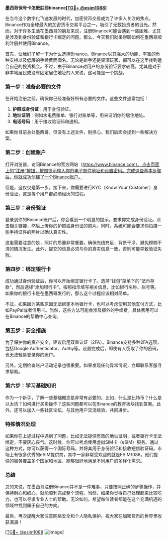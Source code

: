 **墨西哥保号卡怎麽註冊binance[[TG💪+ @esim1088](https://t.me/s/esim1088)]**

在当今这个数字化飞速发展的时代，加密货币交易成为了许多人关注的焦点。Binance作为全球最大的加密货币交易平台之一，吸引了无数投资者的目光。然而，对于许多生活在墨西哥的朋友来说，注册Binance可能会遇到一些困难，尤其是涉及到身份验证和银行卡绑定的问题。那么，今天我们就来聊聊如何在墨西哥顺利注册并使用Binance。

首先，让我们了解一下为什么选择Binance。Binance以其强大的功能、丰富的币种支持以及低廉的手续费而闻名。无论是新手还是资深玩家，都可以在这里找到适合自己的投资机会。不过，由于Binance对用户的身份验证要求较高，尤其是对于非本地居民或没有固定居住地址的人来说，这可能是一个挑战。

### **第一步：准备必要的文件**

在开始注册之前，确保你已经准备好所有必要的文件。这些文件通常包括：

1. **护照或身份证**：用于身份验证。
2. **地址证明**：例如水电费账单、银行对账单等，用来证明你的居住地址。
3. **电话号码**：用于接收验证码和通知。

如果你目前身处墨西哥，但没有上述文件，别担心，我们后面会提到一些解决方案。

### **第二步：创建账户**

打开浏览器，访问Binance的官方网站（https://www.binance.com）。点击页面上的“注册”按钮，按照提示输入你的电子邮件地址和设置密码。完成这些基本步骤后，你就成功创建了一个Binance账户。

但是，这仅仅是第一步。接下来，你需要进行KYC（Know Your Customer）身份验证，这是每个用户都必须经历的过程。

### **第三步：身份验证**

登录到你的Binance账户后，你会看到一个明显的提示，要求你完成身份验证。点击相关链接，然后上传你的护照或身份证的照片。同时，系统可能会要求你拍摄一张手持证件的照片以确认真实性。

这里需要注意的是，照片的质量非常重要。确保光线充足，背景干净，避免模糊不清的情况发生。此外，提交的信息必须与你的真实信息一致，否则可能导致验证失败。

### **第四步：绑定银行卡**

成功通过身份验证后，你可以开始绑定银行卡了。选择“钱包”菜单下的“法币存款”，然后选择“添加银行卡”。按照指示填写相关信息，比如银行名称、账号等。如果你的银行卡是在墨西哥发行的，那么这个过程应该相对简单。

不过，如果因为某些原因无法绑定本地银行卡，也可以考虑使用其他支付方式，比如PayPal或者信用卡。当然，这些方法可能会涉及额外的手续费，具体费用可以在Binance的帮助中心查询。

### **第五步：安全措施**

为了保护你的资产安全，建议启用双重认证（2FA）。Binance支持多种2FA选项，包括Google Authenticator、Authy等。设置完成后，即使有人窃取了你的密码，也无法轻易登录你的账户。

另外，定期检查账户活动记录也很重要。如果发现任何异常情况，立即联系客服寻求帮助。

### **第六步：学习基础知识**

作为一个新手，了解一些基础概念是非常有必要的。比如，什么是比特币？什么是以太坊？如何进行买卖操作？这些问题都可以在Binance的教育板块找到答案。此外，还可以加入一些社区论坛，与其他用户交流经验，共同进步。

### **特殊情况处理**

如果你在上述过程中遇到了问题，比如无法提供有效的地址证明，或者银行卡无法绑定，不要灰心丧气。这时候，你可以考虑使用虚拟SIM卡（eSIM）服务。通过这种方式，你可以获得一个国际号码，并将其用于身份验证和接收短信验证码。市场上有很多优秀的eSIM提供商，其中一家非常受欢迎的就是ESIM1088。他们提供的服务覆盖多个国家和地区，能够很好地满足不同用户的多样化需求。

### **总结**

总的来说，在墨西哥注册Binance并不是一件难事，只要按照正确的步骤操作，并保持耐心和细心，就能顺利完成整个流程。当然，如果你觉得自己处理起来比较吃力，也可以寻求专业人士的帮助。无论如何，希望每位读者都能在这个充满机遇的领域中找到属于自己的方向。

最后，再次提醒大家注意网络安全和个人隐私保护。祝大家在加密货币的世界里收获满满！

[[TG💪+ @esim1088](https://t.me/s/esim1088) ![Image](https://i.postimg.cc/4NQfJmqS/Snipaste-2025-05-13-00-14-12.png)]